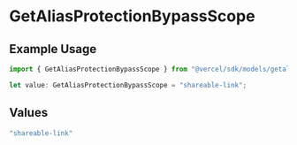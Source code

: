 # GetAliasProtectionBypassScope

## Example Usage

```typescript
import { GetAliasProtectionBypassScope } from "@vercel/sdk/models/getaliasop.js";

let value: GetAliasProtectionBypassScope = "shareable-link";
```

## Values

```typescript
"shareable-link"
```